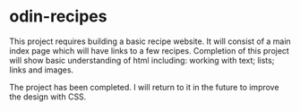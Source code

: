 # odin-recipes
This project requires building a basic recipe website.
It will consist of a main index page which will have links to a few recipes.
Completion of this project will show basic understanding of html including:
    working with text;
    lists;
    links and images.

The project has been completed. I will return to it in the future to improve the design with CSS.